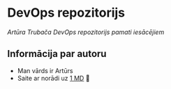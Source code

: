 # DevOps repozitorijs
_Artūra Trubača DevOps repozitorijs pamati iesācējiem_

## Informācija par autoru 
- Man vārds ir Artūrs
- Saite ar norādi uz [1 MD] :tada:


[1 MD]: <https://github.com/ArtursTrubacs/devops_basic_arturstrubacs>
